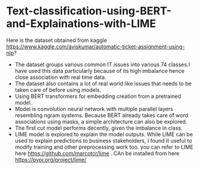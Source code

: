 # Text-classification-using-BERT-and-Explainations-with-LIME

Here is the dataset obtained from kaggle https://www.kaggle.com/aviskumar/automatic-ticket-assignment-using-nlp? 
- The dataset groups various common IT issues into various 74 classes.I have used this data particularly because of its high imbalance hence close association with real time data.
- The dataset also contains a lot of real world like issues that needs to be taken care of before using models.
-  Using BERT transformers for embedding creation from a pretrained model. 
- Model is convolution neural network with multiple parallel layers resembling ngram systems. Because BERT already takes care of word associations using masks, a simple architecture can also be explored.
-  The first cut model performs decently, given the imbalance in class.
- LIME model is explored to explain the model outputs. While LIME can be used to explain predictions to business stakeholders, I found it useful to modify training and other preprocessing work too. you can refer to LIME here https://github.com/marcotcr/lime . CAn be installed from here https://pypi.org/project/lime/
